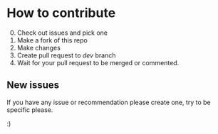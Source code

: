 # How to contribute

0. Check out issues and pick one
1. Make a fork of this repo
2. Make changes
3. Create pull request to *dev* branch
4. Wait for your pull request to be merged or commented.

## New issues

If you have any issue or recommendation please create one, try to be specific please.

:)
